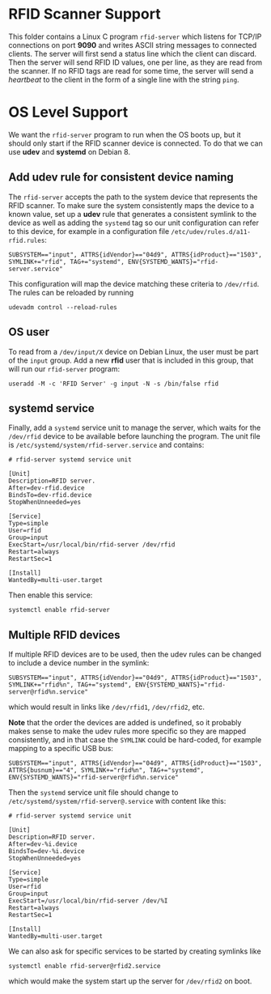 # RFID Scanner Support

This folder contains a Linux C program `rfid-server` which listens for
TCP/IP connections on port **9090** and writes ASCII string messages to
connected clients. The server will first send a status line which the
client can discard. Then the server will send RFID ID values, one per
line, as they are read from the scanner. If no RFID tags are read
for some time, the server will send a _heartbeat_ to the client in the
form of a single line with the string `ping`.

# OS Level Support

We want the `rfid-server` program to run when the OS boots up, but
it should only start if the RFID scanner device is connected. To
do that we can use **udev** and **systemd** on Debian 8.

## Add udev rule for consistent device naming

The `rfid-server` accepts the path to the system device that represents
the RFID scanner. To make sure the system consistently maps the device
to a known value, set up a **udev** rule that generates a consistent
symlink to the device as well as adding the `systemd` tag so our unit
configuration can refer to this device, for example in a configuration
file `/etc/udev/rules.d/a11-rfid.rules`:

	SUBSYSTEM=="input", ATTRS{idVendor}=="04d9", ATTRS{idProduct}=="1503", SYMLINK+="rfid", TAG+="systemd", ENV{SYSTEMD_WANTS}="rfid-server.service"

This configuration will map the device matching these criteria to `/dev/rfid`.
The rules can be reloaded by running

	udevadm control --reload-rules

## OS user

To read from a `/dev/input/X` device on Debian Linux, the user must
be part of the `input` group. Add a new **rfid** user that is included in
this group, that will run our `rfid-server` program:

	useradd -M -c 'RFID Server' -g input -N -s /bin/false rfid

## systemd service

Finally, add a `systemd` service unit to manage the server, which waits
for the `/dev/rfid` device to be available before launching the program.
The unit file is `/etc/systemd/system/rfid-server.service` and contains:

	# rfid-server systemd service unit

	[Unit]
	Description=RFID server.
	After=dev-rfid.device
	BindsTo=dev-rfid.device
	StopWhenUnneeded=yes

	[Service]
	Type=simple
	User=rfid
	Group=input
	ExecStart=/usr/local/bin/rfid-server /dev/rfid
	Restart=always
	RestartSec=1

	[Install]
	WantedBy=multi-user.target

Then enable this service:

	systemctl enable rfid-server

## Multiple RFID devices

If multiple RFID devices are to be used, then the udev rules can be changed
to include a device number in the symlink:

	SUBSYSTEM=="input", ATTRS{idVendor}=="04d9", ATTRS{idProduct}=="1503", SYMLINK+="rfid%n", TAG+="systemd", ENV{SYSTEMD_WANTS}="rfid-server@rfid%n.service"

which would result in links like `/dev/rfid1`, `/dev/rfid2`, etc.

**Note** that the order the devices are added is undefined, so it probably
makes sense to make the udev rules more specific so they are mapped
consistently, and in that case the `SYMLINK` could be hard-coded, for
example mapping to a specific USB bus:

	SUBSYSTEM=="input", ATTRS{idVendor}=="04d9", ATTRS{idProduct}=="1503", ATTRS{busnum}=="4", SYMLINK+="rfid%n", TAG+="systemd", ENV{SYSTEMD_WANTS}="rfid-server@rfid%n.service"


Then the `systemd` service unit file should change to
`/etc/systemd/system/rfid-server@.service` with content like this:

	# rfid-server systemd service unit

	[Unit]
	Description=RFID server.
	After=dev-%i.device
	BindsTo=dev-%i.device
	StopWhenUnneeded=yes

	[Service]
	Type=simple
	User=rfid
	Group=input
	ExecStart=/usr/local/bin/rfid-server /dev/%I
	Restart=always
	RestartSec=1

	[Install]
	WantedBy=multi-user.target

We can also ask for specific services to be started by creating symlinks like

	systemctl enable rfid-server@rfid2.service

which would make the system start up the server for `/dev/rfid2` on boot.
